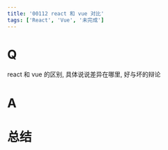 ```yaml
---
title: '00112 react 和 vue 对比'
tags: ['React', 'Vue', '未完成']
---
```


# Q

react 和 vue 的区别, 具体说说差异在哪里, 好与坏的辩论

# A



# 总结



<script>
  function func() {

  }
  
</script>